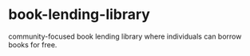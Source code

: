 # book-lending-library
community-focused book lending library where individuals can borrow books for free.
